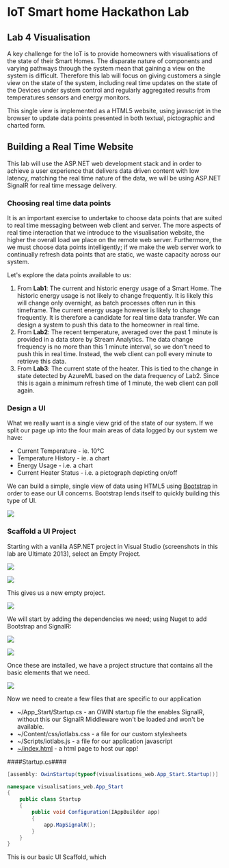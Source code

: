 # IoT Smart home Hackathon Lab #

## Lab 4 Visualisation ##

A key challenge for the IoT is to provide homeowners with visualisations of the state of their Smart Homes. The disparate nature of components and varying pathways through the system mean that gaining a view on the system is difficult. Therefore this lab will focus on giving customers a single view on the state of the system, including real time updates on the state of the Devices under system control and regularly aggregated results from temperatures sensors and energy monitors. 

This single view is implemented as a HTML5 website, using javascript in the browser to update data points presented in both textual, pictographic and charted form.

## Building a Real Time Website ##

This lab will use the ASP.NET web development stack and in order to achieve a user experience that delivers data driven content with low latency, matching the real time nature of the data, we will be using ASP.NET SignalR for real time message delivery.

### Choosing real time data points ###

It is an important exercise to undertake to choose data points that are suited to real time messaging between web client and server. The more aspects of real time interaction that we introduce to the visualisation website, the higher the overall load we place on the remote web server. Furthermore, the we must choose data points intelligently; if we make the web server work to continually refresh data points that are static, we waste capacity across our system. 

Let's explore the data points available to us:

1. From **Lab1**: The current and historic energy usage of a Smart Home. The historic energy usage is not likely to change frequently. It is likely this will change only overnight, as batch processes often run in this timeframe.  The current energy usage however is likely to change frequently. It is therefore a candidate for real time data transfer. We can design a system to push this data to the homeowner in real time.
2. From **Lab2**: The recent temperature, averaged over the past 1 minute is provided in a data store by Stream Analytics. The data change frequency is no more than this 1 minute interval, so we don't need to push this in real time. Instead, the web client can poll every minute to retrieve this data.
3. From **Lab3**: The current state of the heater. This is tied to the change in state detected by AzureML based on the data frequency of Lab2. Since this is again a minimum refresh time of 1 minute, the web client can poll again. 

### Design a UI ###

What we really want is a single view grid of the state of our system. If we split our page up into the four main areas of data logged by our system we have:

- Current Temperature - ie. 10&deg;C
- Temperature History - ie. a chart
- Energy Usage - i.e. a chart
- Current Heater Status - i.e. a pictograph depicting on/off

We can build a simple, single view of data using HTML5 using [Bootstrap](https://github.com/twbs/bootstrap) in order to ease our UI concerns. Bootstrap lends itself to quickly building this type of UI.

![](dashboard1.png)

### Scaffold a UI Project ###

Starting with a vanilla ASP.NET project in Visual Studio (screenshots in this lab are Ultimate 2013), select an Empty Project.

![](projectscreenshots/newproject1.png)

![](projectscreenshots/newproject2.png)

This gives us a new empty project. 

![](projectscreenshots/newproject3.png)

We will start by adding the dependencies we need; using Nuget to add Bootstrap and SignalR:

![](projectscreenshots/newproject4.png)

![](projectscreenshots/newproject5.png)

Once these are installed, we have a project structure that contains all the basic elements that we need.

![](projectscreenshots/newproject6.png)

Now we need to create a few files that are specific to our application

- ~/App_Start/Startup.cs - an OWIN startup file the enables SignalR, without this our SignalR Middleware won't be loaded and won't be available.
- ~/Content/css/iotlabs.css - a file for our custom stylesheets
- ~/Scripts/iotlabs.js - a file for our application javascript
- [~/index.html](visualisations-web/visualisations-web/index.html) - a html page to host our app!

####Startup.cs####
```csharp
[assembly: OwinStartup(typeof(visualisations_web.App_Start.Startup))]

namespace visualisations_web.App_Start
{
    public class Startup
    {
        public void Configuration(IAppBuilder app)
        {
            app.MapSignalR();
        }
    }
}
```

This is our basic UI Scaffold, which 